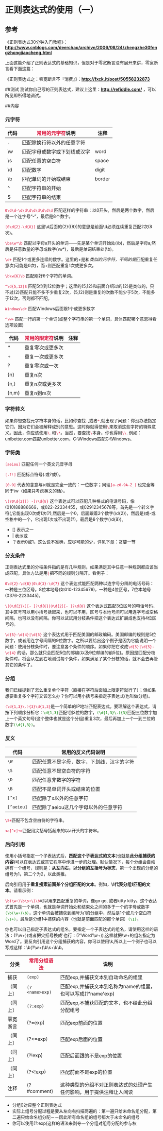 # 正则表达式的使用（一）
## 参考
《正则表达式30分钟入门教程》：**http://www.cnblogs.com/deerchao/archive/2006/08/24/zhengzhe30fengzhongjiaocheng.html**

上面这篇介绍了正则表达式的基础知识，但是对于零宽断言没有展开来讲，零宽断言看下面这篇：

《正则表达式之：零宽断言不『消费』》：**http://fxck.it/post/50558232873**


##测试
测试你自己写的正则表达式，建议上这里：**http://refiddle.com/** ，可以所见即所得地调试。

##内容

### 元字符

代码 | <font color="	#DC143C">常用的元字符</font>说明 | 注释
--------|-----------|------
.	| 匹配除换行符以外的任意字符 | 
\w	| 匹配字母或数字或下划线或汉字 | word
\s	| 匹配任意的空白符 | space
\d	| 匹配数字 | digit
\b	| 匹配单词的开始或结束 | border
^	| 匹配字符串的开始 
$	| 匹配字符串的结束

<font color="#DC143C">`0\d\d-\d\d\d\d\d\d\d\d`</font> 匹配这样的字符串：以0开头，然后是两个数字，然后是一个连字号“-”，最后是8个数字。

<font color="#DC143C">`[0\d{2}-\d{8}]`</font> 这里\d后面的{2}({8})的意思是前面\d必须连续重复匹配2次(8次)。

<font color="#DC143C">`\ba\w*\b`</font> 匹配以字母a开头的单词——先是某个单词开始处(\b)，然后是字母a,然后是任意数量的字母或数字(\w*)，最后是单词结束处(\b)。

<font color="#DC143C">`\d+`</font> 匹配1个或更多连续的数字。这里的+是和*类似的元字符，不同的是*匹配重复任意次(可能是0次)，而+则匹配重复1次或更多次。

<font color="#DC143C">`\b\w{6}\b`</font> 匹配刚好6个字符的单词。

<font color="#DC143C">`^\d{5,12}$`</font> 匹配5位到12位数字；这里的{5,12}和前面介绍过的{2}是类似的，只不过{2}匹配只能不多不少重复2次，{5,12}则是重复的次数不能少于5次，不能多于12次，否则都不匹配。

<font color="#DC143C">`Windows\d+`</font> 匹配Windows后面跟1个或更多数字

<font color="#DC143C">`^\w+`</font> 匹配一行的第一个单词(或整个字符串的第一个单词，具体匹配哪个意思得看选项设置)

代码 | <font color="	#DC143C">常用的限定符</font>说明 | 注释
--------|-----------|------
*	| 重复零次或更多次
+	| 重复一次或更多次
?	| 重复零次或一次
{n}	| 重复n次
{n,}	| 重复n次或更多次
{n,m}	| 重复n到m次

### 字符转义
如果你想查找元字符本身的话，比如你查找<font color="#DC143C">`.`</font>,或者<font color="#DC143C">`*`</font>,就出现了问题：你没办法指定它们，因为它们会被解释成别的意思。这时你就得使用<font color="#DC143C">`\`</font>来取消这些字符的特殊意义。因此，你应该使用<font color="#DC143C">`\.`</font>和<font color="#DC143C">`\*`</font>。当然，要查找<font color="#DC143C">`\`</font>本身，你也得用<font color="#DC143C">`\\`</font>.
例如：unibetter\.com匹配unibetter.com，C:\\Windows匹配C:\Windows。

### 字符类
<font color="#DC143C">`[aeiou]`</font> 匹配任何一个英文元音字母

<font color="#DC143C">`[.?!]`</font> 匹配标点符号(.或?或!)。

<font color="#DC143C">`[0-9]`</font> 代表的含意与\d就是完全一致的：一位数字；同理<font color="#DC143C">`[a-z0-9A-Z_]`</font> 也完全等同于\w（如果只考虑英文的话）。

<font color="#DC143C">`\(?0\d{2}[) -]?\d{8}`</font>  这个表达式可以匹配几种格式的电话号码，像(010)88886666，或022-22334455，或02912345678等。首先是一个转义字符\(,它能出现0次或1次(?),然后是一个0，后面跟着2个数字(\d{2})，然后是)或-或空格中的一个，它出现1次或不出现(?)，最后是8个数字(\d{8})。

* [] 表示之一
* | 表示或
* ？表示0或1，这么说不准确，应尽可能的少，详见下章：贪婪一节

### 分支条件

正则表达式里的分枝条件指的是有几种规则，如果满足其中任意一种规则都应该当成匹配，具体方法是用<font color="#DC143C">`|`</font>把不同的规则分隔开。看例子：

<font color="#DC143C">`0\d{2}-\d{8}|0\d{3}-\d{7}`</font> 这个表达式能匹配两种以连字号分隔的电话号码：一种是三位区号，8位本地号(如010-12345678)，一种是4位区号，7位本地号(0376-2233445)。

<font color="#DC143C">`\(0\d{2}\)[- ]?\d{8}|0\d{2}[- ]?\d{8}`</font> 这个表达式匹配3位区号的电话号码，其中区号可以用小括号括起来，也可以不用，区号与本地号间可以用连字号或空格间隔，也可以没有间隔。你可以试试用分枝条件把这个表达式扩展成也支持4位区号的。

<font color="#DC143C">`\d{5}-\d{4}|\d{5}`</font> 这个表达式用于匹配美国的邮政编码。美国邮编的规则是5位数字，或者用连字号间隔的9位数字。之所以要给出这个例子是因为它能说明一个问题：使用分枝条件时，要注意各个条件的顺序。如果你把它改成<font color="#DC143C">`\d{5}|\d{5}-\d{4}`</font> 的话，那么就只会匹配5位的邮编(以及9位邮编的前5位)。原因是匹配分枝条件时，将会从左到右地测试每个条件，如果满足了某个分枝的话，就不会去再管其它的条件了。


### 分组
我们已经提到了怎么重复单个字符（直接在字符后面加上限定符就行了）；但如果想要重复多个字符又该怎么办？你可以用小括号来指定子表达式(也叫做分组)。

<font color="#DC143C">`(\d{1,3}\.){3}\d{1,3}`</font>是一个简单的IP地址匹配表达式。要理解这个表达式，请按下列顺序分析它：<font color="green">`\d{1,3}`</font>匹配1到3位的数字，<font color="green">`(\d{1,3}\.){3}`</font>匹配三位数字加上一个英文句号(这个整体也就是这个分组)重复3次，最后再加上一个一到三位的数字<font color="green">`(\d{1,3})`</font>。

### 反义

代码 | <font color="#DC143C"></font>常用的反义代码说明
-----|------
`\W`	| 匹配任意不是字母，数字，下划线，汉字的字符
`\S`	| 匹配任意不是空白符的字符
`\D`	| 匹配任意非数字的字符
`\B`	| 匹配不是单词开头或结束的位置
`[^x]`	| 匹配除了x以外的任意字符
`[^aeiou]`	| 匹配除了aeiou这几个字母以外的任意字符

<font color="#DC143C">`\S+`</font>匹配不包含空白符的字符串。

<font color="#DC143C">`<a[^>]+>`</font>匹配用尖括号括起来的以a开头的字符串。

### 后向引用

使用小括号指定一个子表达式后，**匹配这个子表达式的文本**(也就是**此分组捕获的内容**)可以在表达式或其它程序中作进一步的处理。默认情况下，每个分组会自动拥有一个组号，规则是：**从左向右，以分组的左括号为标志**，第一个出现的分组的组号为1，第二个为2，以此类推。

后向引用用于**重复搜索前面某个分组匹配的文本**。例如，**\1代表分组1匹配的文本**。请看示例：

<font color="#DC143C">`\b(\w+)\b\s+\1\b`</font>可以用来匹配重复的单词，像go go, 或者kitty kitty。这个表达式首先是一个单词，也就是单词开始处和结束处之间的多于一个的字母或数字<font color="green">`(\b(\w+)\b)`</font>，这个单词会被捕获到编号为1的分组中，然后是1个或几个空白符<font color="green">`(\s+)`</font>，最后是分组1中捕获的内容（也就是前面匹配的那个单词）<font color="green">`(\1)`</font>。

你也可以自己指定子表达式的组名。要指定一个子表达式的组名，请使用这样的语法：(?<Word>\w+)(或者把尖括号换成'也行：(?'Word'\w+)),这样就把\w+的组名指定为Word了。要反向引用这个分组捕获的内容，你可以使用\k<Word>,所以上一个例子也可以写成这样：\b(?<Word>\w+)\b\s+\k<Word>\b。

分类 | <font color="#DC143C">常用分组语法</font> | 说明
----|---|----
捕获 |`(exp)`	| 匹配exp,并捕获文本到自动命名的组里
（同上）|`(?<name>exp)`	| 匹配exp,并捕获文本到名称为name的组里，也可以写成(?'name'exp)
（同上） |`(?:exp)`	| 匹配exp,不捕获匹配的文本，也不给此分组分配组号
零宽断言	|(?=exp) | 	匹配exp前面的位置
 （同上） | (?<=exp)	|匹配exp后面的位置
 （同上） |(?!exp)	|匹配后面跟的不是exp的位置
 （同上） |(?<!exp)	|匹配前面不是exp的位置
注释|	(?#comment)	|这种类型的分组不对正则表达式的处理产生任何影响，用于提供注释让人阅读

* 分组0对应整个正则表达式
* 实际上组号分配过程是要从左向右扫描两遍的：第一遍只给未命名组分配，第二遍只给命名组分配－－因此所有命名组的组号都大于未命名的组号
* 你可以使用(?:exp)这样的语法来剥夺一个分组对组号分配的参与权


